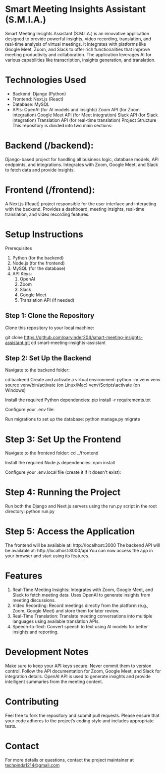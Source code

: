 # Smart Meeting Insights Assistant (S.M.I.A.)
Smart Meeting Insights Assistant (S.M.I.A.) is an innovative application designed to provide powerful insights, video recording, translation, and real-time analysis of virtual meetings. It integrates with platforms like Google Meet, Zoom, and Slack to offer rich functionalities that improve meeting productivity and collaboration. The application leverages AI for various capabilities like transcription, insights generation, and translation.

# Technologies Used
* Backend: Django (Python)
* Frontend: Next.js (React)
* Database: MySQL
* APIs:
OpenAI (for AI models and insights)
Zoom API (for Zoom integration)
Google Meet API (for Meet integration)
Slack API (for Slack integration)
Translation API (for real-time translation)
Project Structure
This repository is divided into two main sections:

# Backend (/backend):
Django-based project for handling all business logic, database models, API endpoints, and integrations.
Integrates with Zoom, Google Meet, and Slack to fetch data and provide insights.

# Frontend (/frontend):
A Next.js (React) project responsible for the user interface and interacting with the backend.
Provides a dashboard, meeting insights, real-time translation, and video recording features.

# Setup Instructions
Prerequisites
1. Python (for the backend)
2. Node.js (for the frontend)
3. MySQL (for the database)
4. API Keys:
   1. OpenAI
   2. Zoom
   3. Slack
   4. Google Meet
   5. Translation API (if needed)


## Step 1: Clone the Repository
Clone this repository to your local machine:

git clone https://github.com/parvinder204/smart-meeting-insights-assistant.git
cd smart-meeting-insights-assistant

## Step 2: Set Up the Backend
Navigate to the backend folder:

cd backend
Create and activate a virtual environment:
python -m venv venv
source venv/bin/activate (on Linux/Mac)
venv\Scripts\activate (on Windows)


Install the required Python dependencies:
pip install -r requirements.txt


Configure your .env file:

Run migrations to set up the database:
python manage.py migrate


# Step 3: Set Up the Frontend
Navigate to the frontend folder:
cd ../frontend

Install the required Node.js dependencies:
npm install

Configure your .env.local file (create it if it doesn't exist):

# Step 4: Running the Project
Run both the Django and Next.js servers using the run.py script in the root directory:
python run.py

# Step 5: Access the Application
The frontend will be available at: http://localhost:3000
The backend API will be available at: http://localhost:8000/api
You can now access the app in your browser and start using its features.

# Features
1. Real-Time Meeting Insights:
Integrates with Zoom, Google Meet, and Slack to fetch meeting data.
Uses OpenAI to generate insights from meeting discussions.
2. Video Recording:
Record meetings directly from the platform (e.g., Zoom, Google Meet) and store them for later review.
3. Real-Time Translation:
Translate meeting conversations into multiple languages using available translation APIs.
4. Speech-to-Text:
Convert speech to text using AI models for better insights and reporting.


# Development Notes
Make sure to keep your API keys secure. Never commit them to version control.
Follow the API documentation for Zoom, Google Meet, and Slack for integration details.
OpenAI API is used to generate insights and provide intelligent summaries from the meeting content.


# Contributing
Feel free to fork the repository and submit pull requests. Please ensure that your code adheres to the project’s coding style and includes appropriate tests.

# Contact
For more details or questions, contact the project maintainer at techpinda1214@gmail.com
